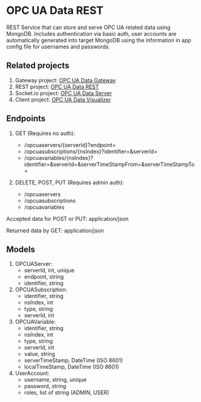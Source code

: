OPC UA Data REST
================

REST Service that can store and serve OPC UA related data using MongoDB. Includes authentication via basic auth, user accounts are automatically generated into target MongoDB using the information in app config file for usernames and passwords.

Related projects
----------------
1. Gateway project: [OPC UA Data Gateway](https://github.com/Harha/OPC-UA-Data-Gateway)
2. REST project: [OPC UA Data REST](https://github.com/Harha/OPC-UA-Data-REST)
3. Socket.io project: [OPC UA Data Server](https://github.com/Harha/OPC-UA-Data-Server)
4. Client project: [OPC UA Data Visualizer](https://github.com/Harha/OPC-UA-Data-Visualizer)

Endpoints
---------
1. GET (Requires no auth):
	* /opcuaservers/{serverId}?endpoint=
	* /opcuasubscriptions/{nsIndex}?identifier=&serverId=
	* /opcuavariables/{nsIndex}?identifier=&serverId=&serverTimeStampFrom=&serverTimeStampTo=

2. DELETE, POST, PUT (Requires admin auth):
	* /opcuaservers
	* /opcuasubscriptions
	* /opcuavariables

Accepted data for POST or PUT: application/json

Returned data by GET: application/json

Models
------
1. OPCUAServer:
	* serverId, int, unique
	* endpoint, string
	* identifier, string
2. OPCUASubscription:
	* identifier, string
	* nsIndex, int
	* type, string
	* serverId, int
3. OPCUAVariable:
	* identifier, string
	* nsIndex, int
	* type, string
	* serverId, int
	* value, string
	* serverTimeStamp, DateTime (ISO 8601)
	* localTimeStamp, DateTime (ISO 8601)
4. UserAccount:
	* username, string, unique
	* password, string
	* roles, list of string (ADMIN, USER)